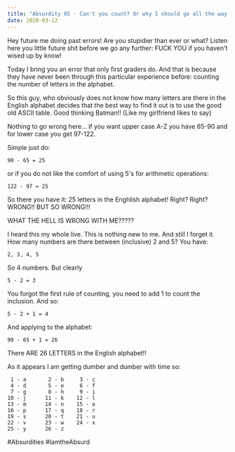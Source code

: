 ```yaml
---
title: "Absurdity 05 - Can't you count? Or why I should go all the way back to primary school"
date: 2020-03-12
---
```


Hey future me doing past errors! Are you stupidier than ever or what? Listen here you little future shit before we go any further:
FUCK YOU if you haven't wised up by know!

Today I bring you an error that only first graders do. And that is because they have never been through this particular experience
before: counting the number of letters in the alphabet.

So this guy, who obviously does not know how many letters are there in the English alphabet decides that the best way to find it
out is to use the good old ASCII table. Good thinking Batman!! (Like my girlfriend likes to say) 

Nothing to go wrong here... if you want upper case A-Z you have 65-90 and for lower case you get 97-122.   

Simple just do:

    90 - 65 = 25
    
or if you do not like the comfort of using 5's for arithmetic operations:

    122 - 97 = 25

So there you have it: 25 letters in the Enghlish alphabet! Right? Right? WRONG!! BUT SO WRONG!!!

WHAT THE HELL IS WRONG WITH ME?????

I heard this my whole live. This is nothing new to me. And still I forget it. How many numbers are there between (inclusive) 2
and 5? 
You have:

    2, 3, 4, 5
    
So 4 numbers. But clearly

    5 - 2 = 3
    
You forgot the first rule of counting, you need to add 1 to count the inclusion. And so:

    5 - 2 + 1 = 4

And applying to the alphabet:

    90 - 65 + 1 = 26
    
There ARE 26 LETTERS in the English alphabet!!

As it appears I am getting dumber and dumber with time so:

     1 - a       2 - b     3 - c
     4 - d       5 - e     6 - f
     7 - g       8 - h     9 - i
    10 - j      11 - k    12 - l
    13 - m      14 - n    15 - o
    16 - p      17 - q    18 - r
    19 - s      20 - t    21 - u
    22 - v      23 - w    24 - x
    25 - y      26 - z

#Absurdities #IamtheAbsurd
